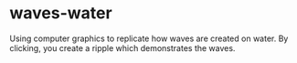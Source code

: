 # waves-water
Using computer graphics to replicate how waves are created on water. By clicking, you create a ripple which demonstrates the waves.
